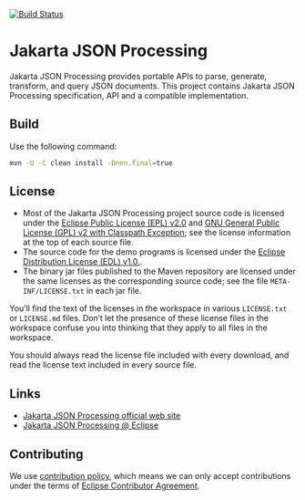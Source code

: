[//]: # " Copyright (c) 2018, 2020 Oracle and/or its affiliates. All rights reserved. "
[//]: # "  "
[//]: # " This program and the accompanying materials are made available under the "
[//]: # " terms of the Eclipse Public License v. 2.0, which is available at "
[//]: # " http://www.eclipse.org/legal/epl-2.0. "
[//]: # "  "
[//]: # " This Source Code may also be made available under the following Secondary "
[//]: # " Licenses when the conditions for such availability set forth in the "
[//]: # " Eclipse Public License v. 2.0 are satisfied: GNU General Public License, "
[//]: # " version 2 with the GNU Classpath Exception, which is available at "
[//]: # " https://www.gnu.org/software/classpath/license.html. "
[//]: # "  "
[//]: # " SPDX-License-Identifier: EPL-2.0 OR GPL-2.0 WITH Classpath-exception-2.0 "

[![Build Status](https://travis-ci.org/eclipse-ee4j/jsonp.svg?branch=master)](https://travis-ci.org/eclipse-ee4j/jsonp)

# Jakarta JSON Processing

Jakarta JSON Processing provides portable APIs to parse, generate, transform, and query JSON documents.
This project contains Jakarta JSON Processing specification, API and a compatible implementation.

## Build

Use the following command:
```bash
mvn -U -C clean install -Dnon.final=true
```

## License

* Most of the Jakarta JSON Processing project source code is licensed
under the [Eclipse Public License (EPL) v2.0](https://projects.eclipse.org/license/epl-2.0)
and [GNU General Public License (GPL) v2 with Classpath Exception](https://www.gnu.org/software/classpath/license.html);
see the license information at the top of each source file.
* The source code for the demo programs is licensed
under the [Eclipse Distribution License (EDL) v1.0.](https://www.eclipse.org/org/documents/edl-v10.php).
* The binary jar files published to the Maven repository are licensed
under the same licenses as the corresponding source code;
see the file `META-INF/LICENSE.txt` in each jar file.

You’ll find the text of the licenses in the workspace in various `LICENSE.txt` or `LICENSE.md` files.
Don’t let the presence of these license files in the workspace confuse you into thinking
that they apply to all files in the workspace.

You should always read the license file included with every download, and read
the license text included in every source file.

## Links

- [Jakarta JSON Processing official web site](https://eclipse-ee4j.github.io/jsonp)
- [Jakarta JSON Processing @ Eclipse](https://projects.eclipse.org/projects/ee4j.jsonp)

## Contributing

We use [contribution policy](CONTRIBUTING.md), which means we can only accept contributions under
the terms of [Eclipse Contributor Agreement](http://www.eclipse.org/legal/ECA.php).
